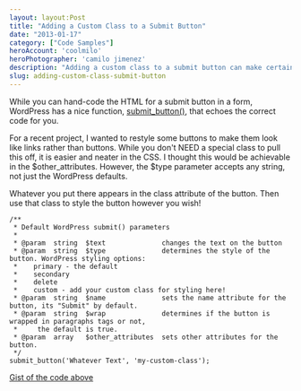 ```yaml
---
layout: layout:Post
title: "Adding a Custom Class to a Submit Button"
date: "2013-01-17"
category: ["Code Samples"]
heroAccount: 'coolmilo'
heroPhotographer: 'camilo jimenez'
description: "Adding a custom class to a submit button can make certain designs easier to manage. Check out this super-simple solution."
slug: adding-custom-class-submit-button
---
```

While you can hand-code the HTML for a submit button in a form, WordPress has a nice function, [submit_button()](https://codex.wordpress.org/Function_Reference/submit_button), that echoes the correct code for you.

For a recent project, I wanted to restyle some buttons to make them look like links rather than buttons. While you don't NEED a special class to pull this off, it is easier and neater in the CSS. I thought this would be achievable in the $other_attributes. However, the $type parameter accepts any string, not just the WordPress defaults.

Whatever you put there appears in the class attribute of the button. Then use that class to style the button however you wish!

```astro
/**
 * Default WordPress submit() parameters
 * 
 * @param  string  $text              changes the text on the button
 * @param  string  $type              determines the style of the button. WordPress styling options:
 *    primary - the default
 *    secondary
 *    delete
 *    custom - add your custom class for styling here!
 * @param  string  $name              sets the name attribute for the button, its "Submit" by default.
 * @param  string  $wrap              determines if the button is wrapped in paragraphs tags or not,
 *     the default is true.
 * @param  array   $other_attributes  sets other attributes for the button.
 */
submit_button('Whatever Text', 'my-custom-class');
```

[Gist of the code above](https://gist.github.com/slushman/a32d7d8f5bbd4fa04602)
